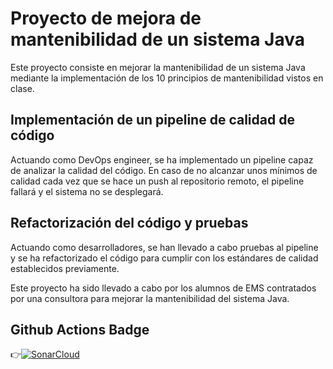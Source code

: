 # Proyecto de mejora de mantenibilidad de un sistema Java

Este proyecto consiste en mejorar la mantenibilidad de un sistema Java mediante la implementación de los 10 principios de mantenibilidad vistos en clase.

## Implementación de un pipeline de calidad de código

Actuando como DevOps engineer, se ha implementado un pipeline capaz de analizar la calidad del código. En caso de no alcanzar unos mínimos de calidad cada vez que se hace un push al repositorio remoto, el pipeline fallará y el sistema no se desplegará.

## Refactorización del código y pruebas

Actuando como desarrolladores, se han llevado a cabo pruebas al pipeline y se ha refactorizado el código para cumplir con los estándares de calidad establecidos previamente.

Este proyecto ha sido llevado a cabo por los alumnos de EMS contratados por una consultora para mejorar la mantenibilidad del sistema Java.

## Github Actions Badge

👉[![SonarCloud](https://github.com/dbarreiro02/trabajo3-localizacion-covid/actions/workflows/main.yml/badge.svg)](https://github.com/dbarreiro02/trabajo3-localizacion-covid/actions/workflows/main.yml)
